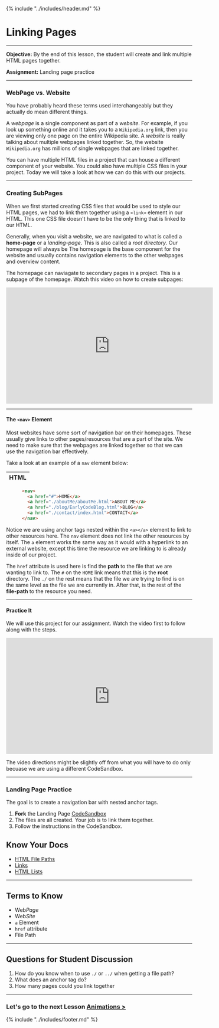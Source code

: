 {% include "../includes/header.md" %}

# Linking Pages 

*****

**Objective:** By the end of this lesson, the student will create and link multiple HTML pages together.

**Assignment:** Landing page practice

*****

### WebPage vs. Website

You have probably heard these terms used interchangeably but they actually do mean different things.  

A *webpage* is a single component as part of a *website*.  For example, if you look up something online and it takes you to a `Wikipedia.org` link, then you are viewing only one page on the entire Wikipedia site.  A *website* is really  talking about multiple webpages linked together.  So, the website `Wikipedia.org` has millions of single webpages that are linked together.  

You can have multiple HTML files in a project that can house a different component of your website.  You could also have multiple CSS files in your project. Today we will take a look at how we can do this with our projects.

*****

### Creating SubPages

When we first started creating CSS files that would be used to style our HTML pages, we had to link them together using a `<link>` element in our HTML.  This one CSS file doesn't have to be the only thing that is linked to our HTML.  

Generally, when you visit a website, we are navigated to what is called a **home-page** or a *landing-page*.  This is also called a *root directory*. Our homepage will always be The homepage is the base component for the website and usually contains navigation elements to the other webpages and overview content.

The homepage can naviagate to secondary pages in a project.  This is a subpage of the homepage. 
Watch this video on how to create subpages:

<iframe width="560" height="315" src="https://www.youtube.com/embed/lkDrG7G77Fg" frameborder="0" allow="accelerometer; autoplay; encrypted-media; gyroscope; picture-in-picture" allowfullscreen></iframe>

*****

#### The `<nav>` Element

Most websites have some sort of navigation bar on their homepages. These usually give links to other pages/resources that are a part of the site.  We need to make sure that the webpages are linked together so that we can use the navigation bar effectively.

Take a look at an example of a `nav` element below:

| HTML|
|----|

```html
      <nav>
        <a href="#">HOME</a>
        <a href="./aboutMe/aboutMe.html">ABOUT ME</a>
        <a href="./blog/EarlyCodeBlog.html">BLOG</a>
        <a href="./contact/index.html">CONTACT</a>
      </nav>
```

Notice we are using anchor tags nested within the `<a></a>` element to link to other resources here. The `nav` element does not link the other resources by itself. The `a` element works the same way as it would with a hyperlink to an external website, except this time the resource we are linking to is already inside of our project.

The `href` attribute is used here is find the **path** to the file that we are wanting to link to. The `#` on the `HOME` link means that this is the **root** directory. The `./` on the rest means that the file we are trying to find is on the same level as the file we are currently in. After that, is the rest of the **file-path** to the resource you need.  

*****

#### Practice It

We will use this project for our assignment.  Watch the video first to follow along with the steps.

<iframe width="560" height="315" src="https://www.youtube.com/embed/iXSSHlOe47s" frameborder="0" allow="accelerometer; autoplay; encrypted-media; gyroscope; picture-in-picture" allowfullscreen></iframe>

The video directions might be slightly off from what you will have to do only becuase we are using a different CodeSandbox.

*****

### Landing Page Practice

The goal is to create a navigation bar with nested anchor tags.

1. **Fork** the Landing Page [CodeSandbox](https://codesandbox.io/s/cold-rgb-njjxi?fontsize=14&hidenavigation=1&theme=dark)
1. The files are all created.  Your job is to link them together.
1. Follow the instructions in the CodeSandbox.

## Know Your Docs

* [HTML File Paths](https://www.w3schools.com/html/html_filepaths.asp)
* [Links](https://www.w3schools.com/html/html_links.asp)
* [HTML Lists](https://www.w3schools.com/html/html_lists.asp)

*****

## Terms to Know

* Web*Page*
* Web*Site*
* `a` Element
* `href` attribute
* File Path

*****

## Questions for Student Discussion

1. How do you know when to use `./` or `../` when getting a file path?
1. What does an anchor tag do?
1. How many pages could you link together

*****

### Let's go to the next Lesson [Animations >](AnimationsPt1.md)

{% include "../includes/footer.md" %}